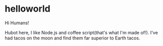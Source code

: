 # helloworld

Hi Humans!

Hubot here, I like Node.js and coffee script(that's what I'm made of!).
I've had tacos on the moon and find them far superior to Earth tacos.

